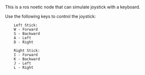 This is a ros noetic node that can simulate joystick with a keyboard.

 Use the following keys to control the joystick:

        Left Stick:
        W - Forward
        S - Backward
        A - Left
        D - Right

        Right Stick:
        I - Forward
        K - Backward
        J - Left
        L - Right
